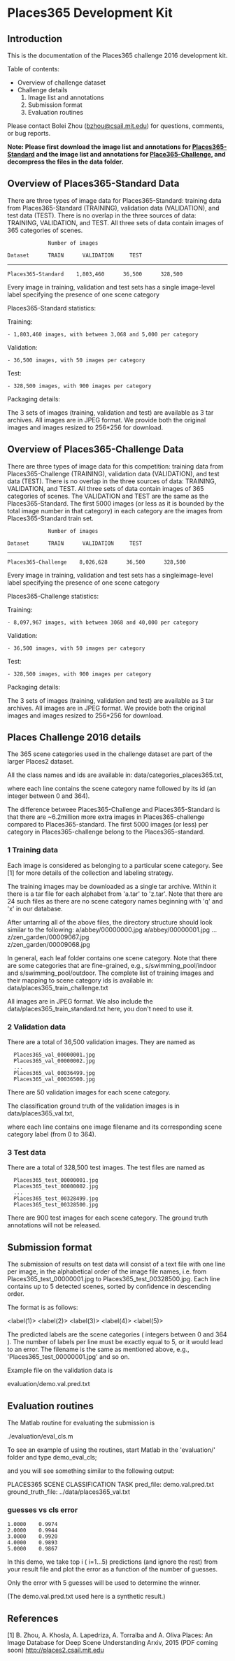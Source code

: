 # Places365 Development Kit

## Introduction

This is the documentation of the Places365 challenge 2016 development kit.

Table of contents:
- Overview of challenge dataset
- Challenge details
    1. Image list and annotations
    2. Submission format
    3. Evaluation routines

Please contact Bolei Zhou (bzhou@csail.mit.edu) for questions, comments, or bug reports.

**Note: Please first download the image list and annotations for [Places365-Standard](http://places2.csail.mit.edu/challenge2016/filelist_places365-standard.tar) and the image list and annotations for [Place365-Challenge](http://places2.csail.mit.edu/challenge2016/filelist_places365-challenge.tar), and decompress the files in the data folder.**

##  Overview of Places365-Standard Data

There are three types of image data for Places365-Standard: training data from Places365-Standard (TRAINING), validation data (VALIDATION), and test data (TEST).  There is no overlap in the three sources of data: TRAINING, VALIDATION, and TEST.  All three sets of data contain images of 365 categories of scenes.

                 Number of images

    Dataset      TRAIN      VALIDATION     TEST
   -----------------------------------------------
    Places365-Standard    1,803,460      36,500      328,500


Every image in training, validation and test sets has a single image-level label specifying the presence of one scene category

Places365-Standard statistics:

  Training:
    
    - 1,803,460 images, with between 3,068 and 5,000 per category

  Validation:

    - 36,500 images, with 50 images per category

  Test:

    - 328,500 images, with 900 images per category

Packaging details:

The 3 sets of images (training, validation and test) are available as 
3 tar archives. All images are in JPEG format. We provide both the original 
images and images resized to 256*256 for download.

##  Overview of Places365-Challenge Data

There are three types of image data for this competition: training data from Places365-Challenge (TRAINING), validation data (VALIDATION), and test data (TEST).  There is no overlap in the three sources of data: TRAINING, VALIDATION, and TEST.  All three sets of data contain images of 365 categories of scenes. The VALIDATION and TEST are the same as the Places365-Standard. The first 5000 images (or less as it is bounded by the total image number in that category) in each category are the images from Places365-Standard train set.

                 Number of images

    Dataset      TRAIN      VALIDATION     TEST
   -----------------------------------------------
    Places365-Challenge    8,026,628      36,500      328,500


Every image in training, validation and test sets has a singleimage-level label specifying the presence of one scene category

Places365-Challenge statistics:

  Training:
    
    - 8,097,967 images, with between 3068 and 40,000 per category

  Validation:

    - 36,500 images, with 50 images per category

  Test:

    - 328,500 images, with 900 images per category

Packaging details:

The 3 sets of images (training, validation and test) are available as 
3 tar archives. All images are in JPEG format. We provide both the original 
images and images resized to 256*256 for download.


## Places Challenge 2016 details

The 365 scene categories used in the challenge dataset are part of the 
larger Places2 dataset.

All the class names and ids are available in:
    data/categories_places365.txt,

where each line contains the scene category name followed by its id
(an integer between 0 and 364).

The difference betweee Places365-Challenge and Places365-Standard is 
that there are ~6.2million more extra images in Places365-challenge 
compared to Places365-standard. The first 5000 images (or less) per 
category in Places365-challenge belong to the Places365-standard.

### 1 Training data

Each image is considered as belonging to a particular scene category. 
See [1] for more details of the collection and labeling strategy.

The training images may be downloaded as a single tar archive. 
Within it there is a tar file for each alphabet from 'a.tar' to
'z.tar'. Note that there are 24 such files as there are no scene
category names beginning with 'q' and 'x' in our database.

After untarring all of the above files, the directory structure should
look similar to the following:
     a/abbey/00000000.jpg
     a/abbey/00000001.jpg
           ...
     z/zen_garden/00009067.jpg      
     z/zen_garden/00009068.jpg

In general, each leaf folder contains one scene category. Note that there 
are some categories that are fine-grained, e.g., s/swimming_pool/indoor
and s/swimming_pool/outdoor. The complete list of training images and their 
mapping to scene category ids is available in:
     data/places365_train_challenge.txt
     
All images are in JPEG format. We also include the data/places365_train_standard.txt
here, you don't need to use it.

### 2 Validation data

There are a total of 36,500 validation images. They are named as

      Places365_val_00000001.jpg
      Places365_val_00000002.jpg
      ...
      Places365_val_00036499.jpg
      Places365_val_00036500.jpg

There are 50 validation images for each scene category.

The classification ground truth of the validation images is in 
    data/places365_val.txt,
    
where each line contains one image filename and its corresponding scene
category label (from 0 to 364).

### 3 Test data

There are a total of 328,500 test images. The test files are named as

      Places365_test_00000001.jpg
      Places365_test_00000002.jpg
      ...
      Places365_test_00328499.jpg
      Places365_test_00328500.jpg

There are 900 test images for each scene category. The ground truth 
annotations will not be released.


## Submission format

The submission of results on test data will consist of a text file
with one line per image, in the alphabetical order of the image file
names, i.e. from Places365_test_00000001.jpg to
Places365_test_00328500.jpg. Each line contains up to 5 detected
scenes, sorted by confidence in descending order. 

The format is as follows:

   <filename> <label(1)> <label(2)> <label(3)> <label(4)> <label(5)>

The predicted labels are the scene categories ( integers between 0 and
364 ).  The number of labels per line must be exactly equal to 5, or it
would lead to an error. The filename is the same as mentioned above,
e.g., 'Places365_test_00000001.jpg' and so on.

Example file on the validation data is 

  evaluation/demo.val.pred.txt    


## Evaluation routines

The Matlab routine for evaluating the submission is

./evaluation/eval_cls.m  

To see an example of using the routines, start Matlab
in the 'evaluation/' folder and type
       demo_eval_cls;

and you will see something similar to the following output:

PLACES365 SCENE CLASSIFICATION TASK
pred_file: demo.val.pred.txt
ground_truth_file: ../data/places365_val.txt

### guesses vs cls error
    1.0000    0.9974
    2.0000    0.9944
    3.0000    0.9920
    4.0000    0.9893
    5.0000    0.9867
    
In this demo, we take top i ( i=1...5) predictions (and ignore the
rest) from your result file and plot the error as a function of the
number of guesses. 

Only the error with 5 guesses will be used to determine the winner.

(The demo.val.pred.txt used here is a synthetic result.)


## References

[1] B. Zhou, A. Khosla, A. Lapedriza, A. Torralba and A. Oliva
Places: An Image Database for Deep Scene Understanding
Arxiv, 2015 (PDF coming soon)
http://places2.csail.mit.edu

